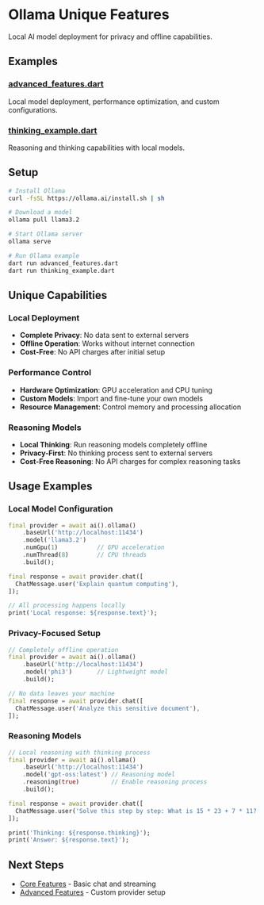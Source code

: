 # Ollama Unique Features

Local AI model deployment for privacy and offline capabilities.

## Examples

### [advanced_features.dart](advanced_features.dart)
Local model deployment, performance optimization, and custom configurations.

### [thinking_example.dart](thinking_example.dart)
Reasoning and thinking capabilities with local models.

## Setup

```bash
# Install Ollama
curl -fsSL https://ollama.ai/install.sh | sh

# Download a model
ollama pull llama3.2

# Start Ollama server
ollama serve

# Run Ollama example
dart run advanced_features.dart
dart run thinking_example.dart
```

## Unique Capabilities

### Local Deployment
- **Complete Privacy**: No data sent to external servers
- **Offline Operation**: Works without internet connection
- **Cost-Free**: No API charges after initial setup

### Performance Control
- **Hardware Optimization**: GPU acceleration and CPU tuning
- **Custom Models**: Import and fine-tune your own models
- **Resource Management**: Control memory and processing allocation

### Reasoning Models
- **Local Thinking**: Run reasoning models completely offline
- **Privacy-First**: No thinking process sent to external servers
- **Cost-Free Reasoning**: No API charges for complex reasoning tasks

## Usage Examples

### Local Model Configuration
```dart
final provider = await ai().ollama()
    .baseUrl('http://localhost:11434')
    .model('llama3.2')
    .numGpu(1)           // GPU acceleration
    .numThread(8)        // CPU threads
    .build();

final response = await provider.chat([
  ChatMessage.user('Explain quantum computing'),
]);

// All processing happens locally
print('Local response: ${response.text}');
```

### Privacy-Focused Setup
```dart
// Completely offline operation
final provider = await ai().ollama()
    .baseUrl('http://localhost:11434')
    .model('phi3')       // Lightweight model
    .build();

// No data leaves your machine
final response = await provider.chat([
  ChatMessage.user('Analyze this sensitive document'),
]);
```

### Reasoning Models
```dart
// Local reasoning with thinking process
final provider = await ai().ollama()
    .baseUrl('http://localhost:11434')
    .model('gpt-oss:latest') // Reasoning model
    .reasoning(true)         // Enable reasoning process
    .build();

final response = await provider.chat([
  ChatMessage.user('Solve this step by step: What is 15 * 23 + 7 * 11?'),
]);

print('Thinking: ${response.thinking}');
print('Answer: ${response.text}');
```

## Next Steps

- [Core Features](../../02_core_features/) - Basic chat and streaming
- [Advanced Features](../../03_advanced_features/) - Custom provider setup
